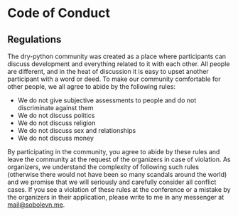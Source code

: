 # Code of Conduct

## Regulations

The dry-python community was created as a place where participants can discuss development and everything related to it with each other. All people are different, and in the heat of discussion it is easy to upset another participant with a word or deed. To make our community comfortable for other people, we all agree to abide by the following rules:

* We do not give subjective assessments to people and do not discriminate against them
* We do not discuss politics
* We do not discuss religion
* We do not discuss sex and relationships
* We do not discuss money

By participating in the community, you agree to abide by these rules and leave the community at the request of the organizers in case of violation. As organizers, we understand the complexity of following such rules (otherwise there would not have been so many scandals around the world) and we promise that we will seriously and carefully consider all conflict cases. If you see a violation of these rules at the conference or a mistake by the organizers in their application, please write to me in any messenger at [mail@sobolevn.me](mailto:mail@sobolevn.me).
